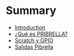 # Summary

* [Introduction](README.md)
* [¿Qué es PRIBRELLA?](chapter1.md)
* [Scratch y GPIO](scratch-y-gpio.md)
* [Salidas Pibrella](salidas-pibrella.md)

